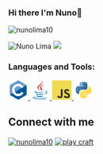 ### Hi there I'm Nuno👋

<p align="left"> <img src="https://komarev.com/ghpvc/?username=nunolima10&label=Profile%20views&color=0eb421&style=flat" alt="nunolima10" /> </p>


<div>
<img align="" height='150px' src="https://github-readme-stats.vercel.app/api?username=NunoLima10&hide_title=true&show_icons=true&theme=dark" alt="Nuno Lima" />
<img align="" height='150px' src="https://github-readme-stats.vercel.app/api/top-langs/?username=NunoLima10&hide_title=false&layout=compact&theme=dark&count_private=true" />
 </div>

<h3 align="left">Languages and Tools:</h3>
<p align="left"> <a href="https://www.cprogramming.com/" target="_blank" rel="noreferrer"> <img src="https://raw.githubusercontent.com/devicons/devicon/master/icons/c/c-original.svg" alt="c" width="40" height="40"/> </a> <a href="https://www.java.com" target="_blank" rel="noreferrer"> <img src="https://raw.githubusercontent.com/devicons/devicon/master/icons/java/java-original.svg" alt="java" width="40" height="40"/> </a> <a href="https://developer.mozilla.org/en-US/docs/Web/JavaScript" target="_blank" rel="noreferrer"> <img src="https://raw.githubusercontent.com/devicons/devicon/master/icons/javascript/javascript-original.svg" alt="javascript" width="40" height="40"/> </a> <a href="https://www.python.org" target="_blank" rel="noreferrer"> <img src="https://raw.githubusercontent.com/devicons/devicon/master/icons/python/python-original.svg" alt="python" width="40" height="40"/> </a> </p>



<div>
  <h2  >Connect with me</h2>
<a href="https://instagram.com/nunolima10" target="blank"><img align="center" src="https://raw.githubusercontent.com/rahuldkjain/github-profile-readme-generator/master/src/images/icons/Social/instagram.svg" alt="nunolima10" height="35" width="45" /></a>
<a href="https://www.youtube.com/channel/UC6MunNhiwCJGxdcw15WISEQ" target="blank"><img align="center" src="https://raw.githubusercontent.com/rahuldkjain/github-profile-readme-generator/master/src/images/icons/Social/youtube.svg" alt="play craft" height="40" width="50" /></a>
 </div>
 
 
<!--

**NunoLima10/NunoLima10** is a ✨ _special_ ✨ repository because its `README.md` (this file) appears on your GitHub profile.

Here are some ideas to get you started:

- 🔭 I’m currently working on ...
- 🌱 I’m currently learning ...
- 👯 I’m looking to collaborate on ...
- 🤔 I’m looking for help with ...
- 💬 Ask me about ...
- 📫 How to reach me: ...
- 😄 Pronouns: ...
- ⚡ Fun fact: ...
-->
